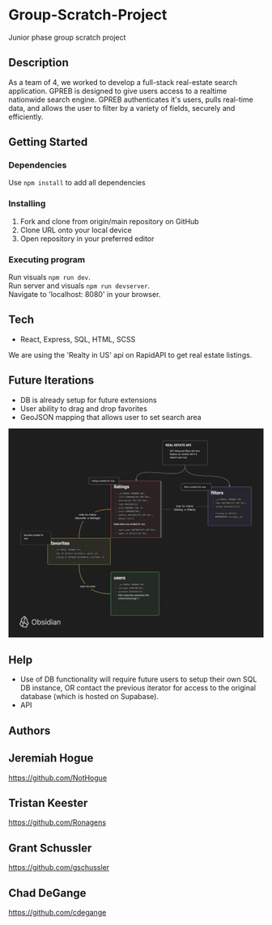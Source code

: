 # Group-Scratch-Project

Junior phase group scratch project

## Description

As a team of 4, we worked to develop a full-stack real-estate search application. GPREB is designed to give users access to a realtime nationwide search engine. GPREB authenticates it's users, pulls real-time data, and allows the user to filter by a variety of fields, securely and efficiently.


## Getting Started

### Dependencies

  Use ```npm install``` to add all dependencies

### Installing

1. Fork and clone from origin/main repository on GitHub
2. Clone URL onto your local device
3. Open repository in your preferred editor

### Executing program

   Run visuals  ```npm run dev```.  
   Run server and visuals ```npm run devserver```.  
   Navigate to 'localhost: 8080' in your browser.

## Tech

- React, Express, SQL, HTML, SCSS

We are using the 'Realty in US' api on RapidAPI to get real estate listings.

## Future Iterations

- DB is already setup for future extensions  
- User ability to drag and drop favorites  
- GeoJSON mapping that allows user to set search area  

![postgreSQL database visualization](./assets/PostgreSQL_DB_Visualized2.png)

## Help

- Use of DB functionality will require future users to setup their own SQL DB instance, OR contact the previous iterator for access to the original database (which is hosted on Supabase).  
- API


## Authors

## Jeremiah Hogue
https://github.com/NotHogue

## Tristan Keester
https://github.com/Ronagens

## Grant Schussler
https://github.com/gschussler

## Chad DeGange 
https://github.com/cdegange

